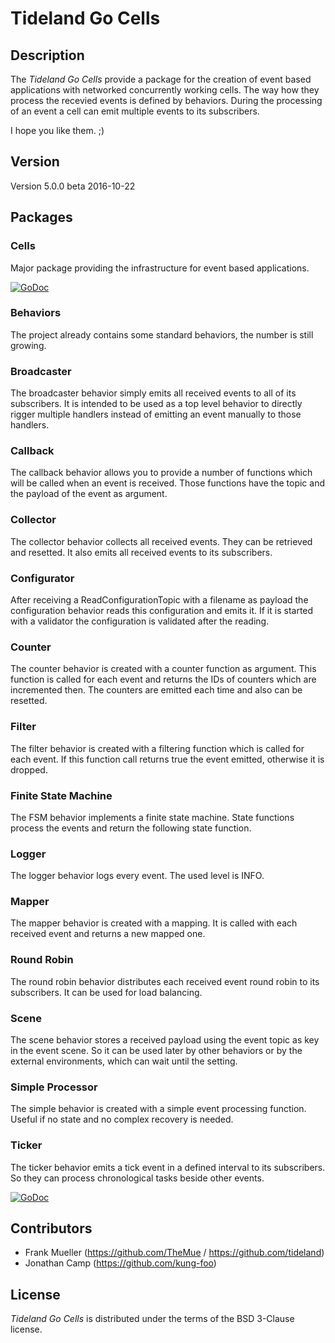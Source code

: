 # Tideland Go Cells

## Description

The *Tideland Go Cells* provide a package for the creation of event based
applications with networked concurrently working cells. The way how they
process the recevied events is defined by behaviors. During the processing
of an event a cell can emit multiple events to its subscribers.

I hope you like them. ;)

## Version

Version 5.0.0 beta 2016-10-22

## Packages

### Cells

Major package providing the infrastructure for event based applications.

[![GoDoc](https://godoc.org/github.com/tideland/gocells/cells?status.svg)](https://godoc.org/github.com/tideland/gocells/cells)

### Behaviors

The project already contains some standard behaviors, the number is
still growing.

### Broadcaster

The broadcaster behavior simply emits all received events to all
of its subscribers. It is intended to be used as a top level behavior
to directly rigger multiple handlers instead of emitting an event
manually to those handlers.

### Callback

The callback behavior allows you to provide a number of functions
which will be called when an event is received. Those functions
have the topic and the payload of the event as argument.

### Collector

The collector behavior collects all received events. They can be
retrieved and resetted. It also emits all received events to its
subscribers.

### Configurator

After receiving a ReadConfigurationTopic with a filename as
payload the configuration behavior reads this configuration
and emits it. If it is started with a validator the configuration
is validated after the reading.

### Counter

The counter behavior is created with a counter function as argument.
This function is called for each event and returns the IDs of counters
which are incremented then. The counters are emitted each time and
also can be resetted.

### Filter

The filter behavior is created with a filtering function which is
called for each event. If this function call returns true the event
emitted, otherwise it is dropped.

### Finite State Machine

The FSM behavior implements a finite state machine. State functions
process the events and return the following state function.

### Logger

The logger behavior logs every event. The used level is INFO.

### Mapper

The mapper behavior is created with a mapping. It is called with each
received event and returns a new mapped one.

### Round Robin

The round robin behavior distributes each received event round robin
to its subscribers. It can be used for load balancing.

### Scene

The scene behavior stores a received payload using the event topic as
key in the event scene. So it can be used later by other behaviors
or by the external environments, which can wait until the setting.

### Simple Processor

The simple behavior is created with a simple event processing function.
Useful if no state and no complex recovery is needed.

### Ticker

The ticker behavior emits a tick event in a defined interval to its
subscribers. So they can process chronological tasks beside other
events.

[![GoDoc](https://godoc.org/github.com/tideland/gocells/behaviors?status.svg)](https://godoc.org/github.com/tideland/gocells/behaviors)

## Contributors

- Frank Mueller (https://github.com/TheMue / https://github.com/tideland)
- Jonathan Camp (https://github.com/kung-foo)

## License

*Tideland Go Cells* is distributed under the terms of the BSD 3-Clause license.
